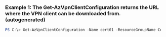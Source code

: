 ### Example 1: The Get-AzVpnClientConfiguration returns the URL where the VPN client can be downloaded from. (autogenerated)
```powershell
PS C:\> Get-AzVpnClientConfiguration -Name cert01 -ResourceGroupName ContosoResourceGroup
```

